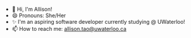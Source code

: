 - 👋 Hi, I'm Allison! 
- 😄 Pronouns: She/Her
- ✨ I'm an aspiring software developer currently studying @ UWaterloo!
- 📫 How to reach me: allison.tao@uwaterloo.ca

<!--
**allisontao/allisontao** is a ✨ _special_ ✨ repository because its `README.md` (this file) appears on your GitHub profile.
-->

